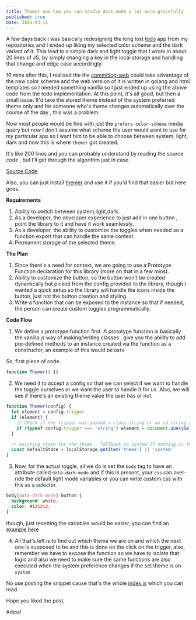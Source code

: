 ```yaml
---
title: Themer and how you can handle dark mode a lot more gracefully
published: true
date: 2021-03-11
---
```


A few days back I was basically redesigning the long lost [todo](https://todo.reaper.im) app from my repositories and I ended up liking my selected
color scheme and the dark variant of it. This lead to a simple dark and light toggle that I wrote in about 20 lines of JS, by simply changing a key in
the local storage and handling that change and edge case accordingly.

10 mins after this, I realised the the [commitlog-web](https://commitlog-web.herokuapp.com) could take advantage of the new color scheme and the web
version of it is written in golang and html templates so I needed something vanilla so I just ended up using the above code from the todo
implementation. At this point, it's all good, but then a small issue. It'd take the stored theme instead of the system preferred theme only and for
someone who's theme changes automatically over the course of the day , this was a problem.

Now most people would be fine with just the `prefers-color-scheme` media query but now I don't assume what scheme the user would want to use for my
particular app so I want him to be able to choose between system, light, dark and now this is where `themer` got created.

It's like 200 lines and you can probably understand by reading the source code , but I'll get through the algorithm just in case.

[Source Code](https://github.com/barelyhuman/themer/blob/dev/src/index.js)

Also, you can just install [themer](https://themer.reaper.im) and use it if you'd find that easier but here goes.

**Requirements**

1. Ability to switch between system,light,dark.
2. As a developer, the developer experience to just add in one button , point the library to it and have it work seamlessly.
3. As a developer, the ability to customize the toggles when needed so a function export that can handle the same context.
4. Permanent storage of the selected theme.

**The Plan**

1. Since there's a need for context, we are going to use a Prototype Function declaration for this library (more on that in a few mins).
2. Ability to customize the button, so the button won't be created dynamically but picked from the config provided to the library, though I wanted a
   quick setup so the library will handle the icons inside the button, just not the button creation and styling.
3. Write a function that can be exposed to the instance so that if needed, the person can create custom toggles programmatically.

**Code Flow**

1. We define a prototype function first. A prototype function is basically the vanilla js way of making/writing classes , give you the ability to add
   pre-defined methods to an instance created via the function as a constructor, an example of this would be `Date`

So, first piece of code.

```js
function Themer() {}
```

2. We need it to accept a config so that we can select if we want to handle the toggle ourselves or we want the user to handle it for us. Also, we
   will see if there's an existing theme value the user has or not.

```js
function Themer(config) {
  let element = config.trigger
  if (element) {
    // Check if the trigger was passed a class string or an id string and convert it to a proper html node ref
    if (typeof config.trigger === 'string') element = document.querySelector(config.trigger)
  }

  // existing state for the theme , fallback to system if nothing is found
  const defaultState = localStorage.getItem('theme') || 'system'
}
```

3. Now, for the actual toggle, all we do is set the `body` tag to have an attribute called `data-dark-mode` and if this is present, your `css` can
   over-ride the default light mode variables or you can write custom css with this as a selector.

```css
body[data-dark-mode] button {
  background: white;
  color: #121212;
}
```

though, just resetting the variables would be easier, you can find an
[example here](https://github.com/barelyhuman/themer/blob/dev/style.template.css)

4. All that's left is to find out which theme we are on and which the next one is supposed to be and this is done on the click on the trigger, also,
   remember we have to expose the function so we have to isolate that logic and also we need to make sure the same functions are also executed when
   the system preference changes if the set theme is on `system`

No use posting the snippet cause that's the whole [index.js](https://github.com/barelyhuman/themer/blob/dev/src/index.js) which you can read.

Hope you liked the post,

Adios!
